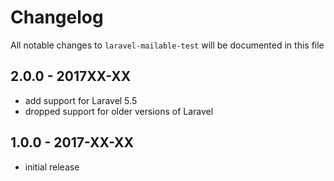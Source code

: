 # Changelog

All notable changes to `laravel-mailable-test` will be documented in this file

## 2.0.0 - 2017XX-XX

- add support for Laravel 5.5
- dropped support for older versions of Laravel

## 1.0.0 - 2017-XX-XX

- initial release
